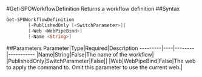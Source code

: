 #Get-SPOWorkflowDefinition
Returns a workflow definition
##Syntax
```powershell
Get-SPOWorkflowDefinition
        [-PublishedOnly [<SwitchParameter>]]
        [-Web <WebPipeBind>]
        [-Name <String>]
```


##Parameters
Parameter|Type|Required|Description
---------|----|--------|-----------
|Name|String|False|The name of the workflow|
|PublishedOnly|SwitchParameter|False||
|Web|WebPipeBind|False|The web to apply the command to. Omit this parameter to use the current web.|
